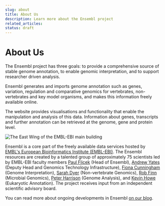 ```yaml
---
slug: about
title: About Us
description: Learn more about the Ensembl project
related_articles:
status: draft
---
```


# About Us

The Ensembl project has three goals: to provide a comprehensive source of stable genome annotation, to enable genomic interpretation, and to support researcher driven analysis.

Ensembl generates and imports genome annotation such as genes, variation, regulation and comparative genomics for vertebrates, non-vertebrates and key model organisms, and makes this information freely available online.

The website provides visualisations and functionality that enable the manipulation and analysis of this data. Information about genes, transcripts and further annotation can be retrieved at the genome, gene and protein level.

![The East Wing of the EMBL-EBI main building](media/ebi_east_wing.jpg)

Ensembl is a core part of the freely available data services hosted by [EMBL's European Bioinformatics Institute (EMBL-EBI)](https://www.ebi.ac.uk). The Ensembl resources are created by a talented group of approximately 75 scientists led by EMBL-EBI faculty members [Paul Flicek](http://www.ebi.ac.uk/about/people/paul-flicek) (Head of Ensembl), [Andrew Yates](https://www.ebi.ac.uk/about/people/andy-yates) (Deputy Head and Genomics Technology Infrastructure), [Fiona Cunningham](https://www.ebi.ac.uk/about/people/fiona-cunningham) (Genome Interpretation), [Sarah Dyer](https://www.ebi.ac.uk/about/people/sarah-dyer) (Non-vertebrate Genomics), [Rob Finn](https://www.ebi.ac.uk/about/people/rob-finn) (Microbial Genomics), [Peter Harrison](https://www.ebi.ac.uk/about/people/peter-harrison) (Genome Analysis), and [Kevin Howe](https://www.ebi.ac.uk/about/people/kevin-howe) (Eukaryotic Annotation). The project receives input from an independent scientific advisory board.

You can read more about ongoing developments in Ensembl [on our blog](http://www.ensembl.info/).
